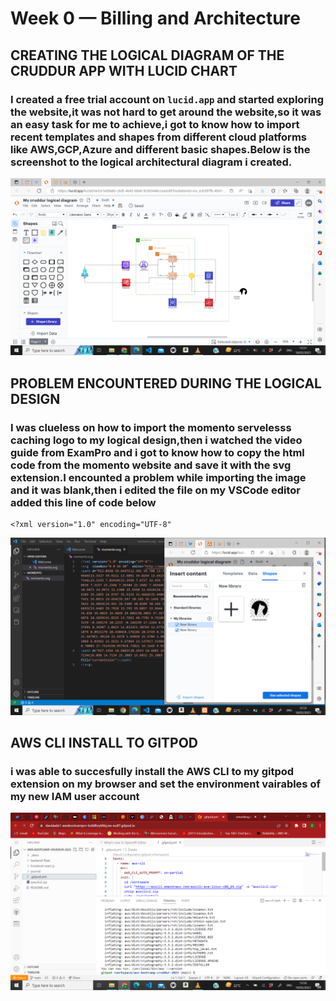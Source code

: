 # Week 0 — Billing and Architecture

## CREATING THE LOGICAL DIAGRAM OF THE CRUDDUR APP WITH LUCID CHART 

### I created a free trial account on ```lucid.app```  and started exploring the website,it was not hard to get around the website,so it was an easy task for me to achieve,i got to know how to import recent templates and shapes from different cloud platforms like AWS,GCP,Azure and different basic shapes.Below is the screenshot to the logical architectural diagram i created.
![Cruddur logical Design](assets/lucid-chart-wk0.png)
## PROBLEM ENCOUNTERED DURING THE LOGICAL DESIGN
### I was clueless on how to import the momento servelesss caching logo to my logical design,then i watched the video guide from ExamPro and i got to know how to copy the html code from the momento website and save it with the svg extension.I encounted a problem while importing the image and it was blank,then i edited the file on my VSCode editor added this line of code below
```
<?xml version="1.0" encoding="UTF-8"
```
![Problem encountered](assets/lucid-chart1-wk0.png)
## AWS CLI INSTALL TO GITPOD
### i was able to succesfully install the AWS CLI to my gitpod extension on my browser and set the environment vairables of my new IAM user account 
![AWS CLI INSTALL](assets/aws-cli-install.png)
